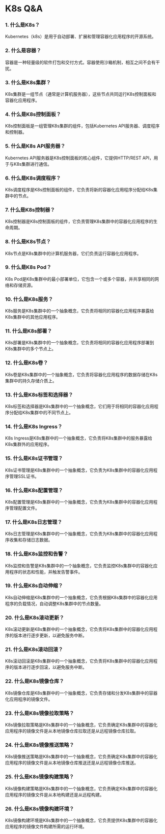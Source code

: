 # K8s Q&A

### 1. 什么是K8s？

Kubernetes（k8s）是用于自动部署、扩展和管理容器化应用程序的开源系统。

### 2. 什么是容器？

容器是一种轻量级的软件打包和交付方式。容器使用沙箱机制，相互之间不会有干扰。

### 3. 什么是K8s集群？

K8s集群是一组节点（通常是计算机服务器），这些节点共同运行K8s控制面板和容器化应用程序。

### 4. 什么是K8s控制面板？

K8s控制面板是一组管理K8s集群的组件，包括Kubernetes API服务器、调度程序和控制器。

### 5. 什么是K8s API服务器？

Kubernetes API服务器是K8s控制面板的核心组件，它提供HTTP/REST API，用于与K8s集群进行通信。

### 6. 什么是K8s调度程序？

K8s调度程序是K8s控制面板的组件，它负责将新的容器化应用程序分配给K8s集群中的节点。

### 7. 什么是K8s控制器？

K8s控制器是K8s控制面板的组件，它负责管理K8s集群中的容器化应用程序的生命周期。

### 8. 什么是K8s节点？

K8s节点是K8s集群中的计算机服务器，它们负责运行容器化应用程序。

### 9. 什么是K8s Pod？

K8s Pod是K8s集群中的最小部署单位，它包含一个或多个容器，并共享相同的网络和存储资源。

### 10. 什么是K8s服务？

K8s服务是K8s集群中的一个抽象概念，它负责将相同的容器化应用程序暴露给K8s集群中的其他应用程序。

### 11. 什么是K8s部署？

K8s部署是K8s集群中的一个抽象概念，它负责将相同的容器化应用程序部署到K8s集群中的多个节点上。

### 12. 什么是K8s卷？

K8s卷是K8s集群中的一个抽象概念，它负责将容器化应用程序的数据存储在K8s集群中的持久存储介质上。

### 13. 什么是K8s标签和选择器？

K8s标签和选择器是K8s集群中的一个抽象概念，它们用于将相同的容器化应用程序分配给K8s集群中的不同节点上。

### 14. 什么是K8s Ingress？

K8s Ingress是K8s集群中的一个抽象概念，它负责将K8s集群中的服务暴露给K8s集群外的应用程序。

### 15. 什么是K8s证书管理？

K8s证书管理是K8s集群中的一个抽象概念，它负责为K8s集群中的容器化应用程序管理SSL证书。

### 16. 什么是K8s配置管理？

K8s配置管理是K8s集群中的一个抽象概念，它负责为K8s集群中的容器化应用程序管理配置文件。

### 17. 什么是K8s日志管理？

K8s日志管理是K8s集群中的一个抽象概念，它负责为K8s集群中的容器化应用程序收集和存储日志数据。

### 18. 什么是K8s监控和告警？

K8s监控和告警是K8s集群中的一个抽象概念，它负责监控K8s集群中的容器化应用程序的状态和性能，并触发告警事件。

### 19. 什么是K8s自动伸缩？

K8s自动伸缩是K8s集群中的一个抽象概念，它负责根据K8s集群中的容器化应用程序的负载情况，自动调整K8s集群中的节点数量。

### 20. 什么是K8s滚动更新？

K8s滚动更新是K8s集群中的一个抽象概念，它负责将K8s集群中的容器化应用程序的版本进行逐步更新，以避免服务中断。

### 21. 什么是K8s滚动回滚？

K8s滚动回滚是K8s集群中的一个抽象概念，它负责将K8s集群中的容器化应用程序的版本进行逐步回滚，以避免服务中断。

### 22. 什么是K8s镜像仓库？

K8s镜像仓库是K8s集群中的一个抽象概念，它负责存储和分发K8s集群中的容器化应用程序的镜像文件。

### 23. 什么是K8s镜像拉取策略？

K8s镜像拉取策略是K8s集群中的一个抽象概念，它负责确定K8s集群中的容器化应用程序的镜像文件是从本地镜像仓库拉取还是从远程镜像仓库拉取。

### 24. 什么是K8s镜像推送策略？

K8s镜像推送策略是K8s集群中的一个抽象概念，它负责确定K8s集群中的容器化应用程序的镜像文件是从本地镜像仓库推送还是从远程镜像仓库推送。

### 25. 什么是K8s镜像构建策略？

K8s镜像构建策略是K8s集群中的一个抽象概念，它负责确定K8s集群中的容器化应用程序的镜像文件是从本地构建还是从远程构建。

### 26. 什么是K8s镜像构建环境？

K8s镜像构建环境是K8s集群中的一个抽象概念，它负责提供K8s集群中的容器化应用程序的镜像文件构建所需的运行环境。